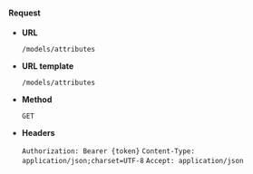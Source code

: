 #### Request

* **URL**

  `/models/attributes`

* **URL template**

  `/models/attributes`

* **Method**

  `GET`

* **Headers**

  `Authorization: Bearer {token}`
  `Content-Type: application/json;charset=UTF-8`
  `Accept: application/json`
